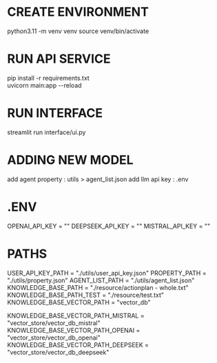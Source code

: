 
# CREATE ENVIRONMENT
python3.11 -m venv venv
source venv/bin/activate

# RUN API SERVICE
pip install -r requirements.txt  
uvicorn main:app --reload 

# RUN INTERFACE
streamlit run interface/ui.py


# ADDING NEW MODEL
add agent property :  utils > agent_list.json
add llm api key    :  .env 

# .ENV
OPENAI_API_KEY    = ""
DEEPSEEK_API_KEY  = ""
MISTRAL_API_KEY   = ""

# PATHS
USER_API_KEY_PATH    = "./utils/user_api_key.json"
PROPERTY_PATH        = "./utils/property.json"
AGENT_LIST_PATH      = "./utils/agent_list.json"
KNOWLEDGE_BASE_PATH  = "./resource/actionplan - whole.txt"
KNOWLEDGE_BASE_PATH_TEST   = "./resource/test.txt"
KNOWLEDGE_BASE_VECTOR_PATH = "vector_db" 

KNOWLEDGE_BASE_VECTOR_PATH_MISTRAL  = "vector_store/vector_db_mistral" 
KNOWLEDGE_BASE_VECTOR_PATH_OPENAI   = "vector_store/vector_db_openai" 
KNOWLEDGE_BASE_VECTOR_PATH_DEEPSEEK = "vector_store/vector_db_deepseek" 
